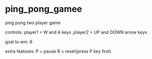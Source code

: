 # ping_pong_gamee
ping pong two player game

controls: 
player1 = W and A keys
,player2 = UP and DOWN arrow keys

goal to win: 
6

extra features:
P = pause
R = reset(press P key first)
